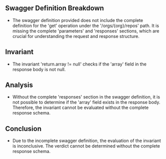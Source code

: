 ## Swagger Definition Breakdown
- The swagger definition provided does not include the complete definition for the 'get' operation under the '/orgs/{org}/repos' path. It is missing the complete 'parameters' and 'responses' sections, which are crucial for understanding the request and response structure.

## Invariant
- The invariant 'return.array != null' checks if the 'array' field in the response body is not null.

## Analysis
- Without the complete 'responses' section in the swagger definition, it is not possible to determine if the 'array' field exists in the response body. Therefore, the invariant cannot be evaluated without the complete response schema.

## Conclusion
- Due to the incomplete swagger definition, the evaluation of the invariant is inconclusive. The verdict cannot be determined without the complete response schema.
